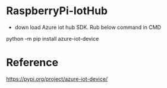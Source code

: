 # RaspberryPi-IotHub

- down load Azure iot hub SDK. Rub below command in CMD

python -m pip install azure-iot-device




# Reference
https://pypi.org/project/azure-iot-device/
